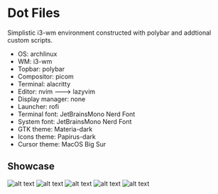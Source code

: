 # Dot Files
Simplistic i3-wm environment constructed with polybar and addtional custom scripts.

- OS: archlinux
- WM: i3-wm
- Topbar: polybar
- Compositor: picom
- Terminal: alacritty
- Editor: nvim ---> lazyvim
- Display manager: none
- Launcher: rofi
- Terminal font: JetBrainsMono Nerd Font
- System font: JetBrainsMono Nerd Font
- GTK theme: Materia-dark
- Icons theme: Papirus-dark
- Cursor theme: MacOS Big Sur

## Showcase
![alt text](https://github.com/ghepardoman/ghepardoman/blob/main/2023-11-10_22-34.png)
![alt text](https://github.com/ghepardoman/ghepardoman/blob/main/2023-11-10-225515_3840x1080_scrot.png)
![alt text](https://github.com/ghepardoman/ghepardoman/blob/main/2023-11-10-230225_3840x1080_scrot.png)
![alt text](https://github.com/ghepardoman/ghepardoman/blob/main/2023-11-10-230510_3840x1080_scrot.png)
![alt text](https://github.com/ghepardoman/ghepardoman/blob/main/2023-11-10_23-36.png)
